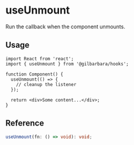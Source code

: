 # useUnmount

Run the callback when the component unmounts.

## Usage

```tsx
import React from 'react';
import { useUnmount } from '@gilbarbara/hooks';

function Component() {
  useUnmount(() => {
    // cleanup the listener
  });

  return <div>Some content...</div>;
}
```

## Reference

```typescript
useUnmount(fn: () => void): void;
```
